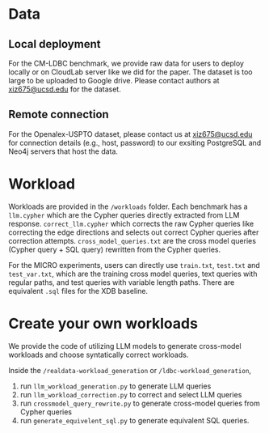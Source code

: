 # Data
## Local deployment 
For the CM-LDBC benchmark, we provide raw data for users to deploy locally or on CloudLab server like we did for the paper. The dataset is too large to be uploaded to Google drive. Please contact authors at xiz675@ucsd.edu for the dataset. 

## Remote connection 
For the Openalex-USPTO dataset, please contact us at xiz675@ucsd.edu for connection details (e.g., host, password) to our exsiting PostgreSQL and Neo4j servers that host the data. 


# Workload 
Workloads are provided in the `/workloads` folder. Each benchmark has a `llm.cypher` which are the Cypher queries directly extracted from LLM response. `correct_llm.cypher` which corrects the raw Cypher queries like correcting the edge directions and selects out correct Cypher queries after correction attempts. `cross_model_queries.txt` are the cross model queries (Cypher query + SQL query) rewritten from the Cypher queries. 

For the MICRO experiments, users can directly use `train.txt`, `test.txt` and `test_var.txt`, which are the training cross model queries, text queries with regular paths, and test queries with variable length paths. There are equivalent `.sql` files for the XDB baseline. 



# Create your own workloads
We provide the code of utilizing LLM models to generate cross-model workloads and choose syntatically correct workloads. 

Inside the `/realdata-workload_generation` or `/ldbc-workload_generation`, 
1. run `llm_workload_generation.py` to generate LLM queries
2. run `llm_workload_correction.py` to correct and select LLM queries
3. run  `crossmodel_query_rewrite.py` to generate cross-model queries from Cypher queries 
4. run  `generate_equivelent_sql.py` to generate equivalent SQL queries. 


